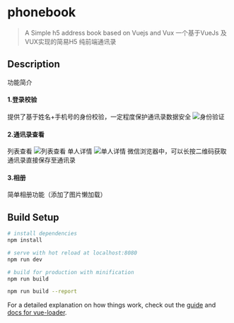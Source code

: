 # phonebook

> A Simple h5 address book based on Vuejs and Vux
> 一个基于VueJs 及 VUX实现的简易H5 纯前端通讯录

## Description
功能简介

#### 1.登录校验
提供了基于姓名+手机号的身份校验，一定程度保护通讯录数据安全
![身份验证](http://md-pics.oss-cn-beijing.aliyuncs.com/github/20190611232808.png)
#### 2.通讯录查看
列表查看
![列表查看](http://md-pics.oss-cn-beijing.aliyuncs.com/github/20190611232827.png)
单人详情
![单人详情](http://md-pics.oss-cn-beijing.aliyuncs.com/github/20190611232848.png)
微信浏览器中，可以长按二维码获取通讯录直接保存至通讯录

#### 3.相册
简单相册功能（添加了图片懒加载）

## Build Setup

``` bash
# install dependencies
npm install

# serve with hot reload at localhost:8080
npm run dev

# build for production with minification
npm run build

npm run build --report
```

For a detailed explanation on how things work, check out the [guide](http://vuejs-templates.github.io/webpack/) and [docs for vue-loader](http://vuejs.github.io/vue-loader).

